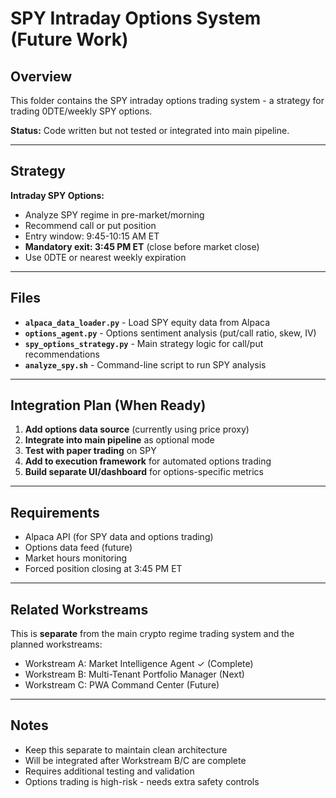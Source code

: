 # SPY Intraday Options System (Future Work)

## Overview

This folder contains the SPY intraday options trading system - a strategy for trading 0DTE/weekly SPY options.

**Status:** Code written but not tested or integrated into main pipeline.

---

## Strategy

**Intraday SPY Options:**
- Analyze SPY regime in pre-market/morning
- Recommend call or put position
- Entry window: 9:45-10:15 AM ET
- **Mandatory exit: 3:45 PM ET** (close before market close)
- Use 0DTE or nearest weekly expiration

---

## Files

- **`alpaca_data_loader.py`** - Load SPY equity data from Alpaca
- **`options_agent.py`** - Options sentiment analysis (put/call ratio, skew, IV)
- **`spy_options_strategy.py`** - Main strategy logic for call/put recommendations
- **`analyze_spy.sh`** - Command-line script to run SPY analysis

---

## Integration Plan (When Ready)

1. **Add options data source** (currently using price proxy)
2. **Integrate into main pipeline** as optional mode
3. **Test with paper trading** on SPY
4. **Add to execution framework** for automated options trading
5. **Build separate UI/dashboard** for options-specific metrics

---

## Requirements

- Alpaca API (for SPY data and options trading)
- Options data feed (future)
- Market hours monitoring
- Forced position closing at 3:45 PM ET

---

## Related Workstreams

This is **separate** from the main crypto regime trading system and the planned workstreams:
- Workstream A: Market Intelligence Agent ✓ (Complete)
- Workstream B: Multi-Tenant Portfolio Manager (Next)
- Workstream C: PWA Command Center (Future)

---

## Notes

- Keep this separate to maintain clean architecture
- Will be integrated after Workstream B/C are complete
- Requires additional testing and validation
- Options trading is high-risk - needs extra safety controls




